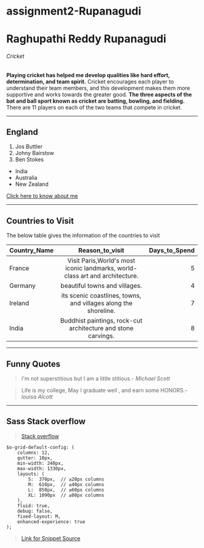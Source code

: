 # assignment2-Rupanagudi
# Raghupathi Reddy Rupanagudi
###### Cricket
**Playing cricket has helped me develop qualities like hard effort, determination, and team spirit.**
Cricket encourages each player to understand their team members, and this development makes them
more supportive and works towards the greater good. **The three aspects of the bat and ball sport known  as cricket are batting, bowling, and fielding.** There are 11 players on each of the two teams that compete in cricket.

---
## England

1. Jos Buttler
2. Johny Bairstow
3. Ben Stokes

- India
- Australia
- New Zealand

[Click here to know about me](AboutMe.md)

---
## Countries to Visit

The below table gives the information of the countries to visit 

| **Country_Name**| **Reason_to_visit**| **Days_to_Spend**|
|--- | :---:| ---:|
| France  |  Visit Paris,World's most iconic landmarks, world-class art and architecture. | 5 |
| Germany | beautiful towns and villages. | 4 |
|Ireland  | its scenic coastlines, towns, and villages along the shoreline. | 7 |
|India    | Buddhist paintings, rock-cut architecture and stone carvings. | 8 |

---

## Funny Quotes

> I'm not superstitious but I am a little stitious.- *Michael Scott*


> Life is my college, May I graduate well , and earn some HONORS.- *louisa Alcott*

---

## Sass Stack overflow


> [Stack overflow](https://stackoverflow.com/questions/tagged/sass)


```
$o-grid-default-config: (
    columns: 12,
    gutter: 10px,
    min-width: 240px,
    max-width: 1330px,
    layouts: (
        S:  370px,  // ≥20px columns
        M:  610px,  // ≥40px columns
        L:  850px,  // ≥60px columns
        XL: 1090px  // ≥80px columns
    ),
    fluid: true,
    debug: false,
    fixed-layout: M,
    enhanced-experience: true
);

```

> [Link for Snippet Source](https://css-tricks.com/snippets/sass/deep-getset-maps/)




